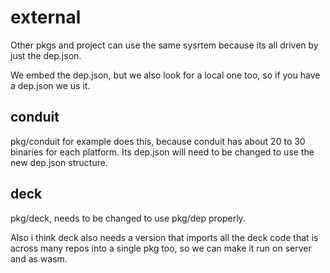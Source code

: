 # external

Other pkgs and project can use the same sysrtem because its all driven by just the dep.json.

We embed the dep.json, but we also look for a local one too, so if you have a dep.json we us it.


## conduit

pkg/conduit for example does this, because conduit has about 20 to 30 binaries for each platform. Its dep.json will need to be changed to use the new dep.json structure. 


## deck

pkg/deck, needs to be changed to use pkg/dep properly. 

Also i think deck also needs a version that imports all the deck code that is across many repos into a single pkg too, so we can make it run on server and as wasm. 



